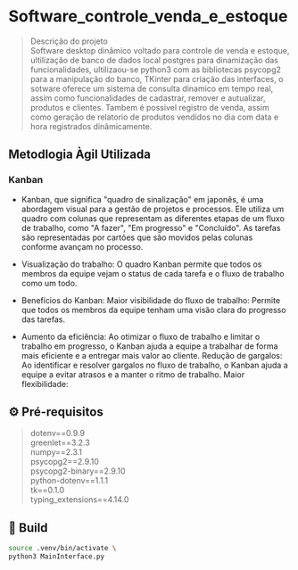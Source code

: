 # Software_controle_venda_e_estoque

> Descrição do projeto\
> Software desktop dinâmico voltado para controle de venda e estoque, ultilização de banco de dados local postgres para
> dinamização das funcionalidades, ultilizaou-se python3 com as bibliotecas psycopg2 para a manipulação do banco, TKinter
> para criação das interfaces, o sotware oferece um sistema de consulta dinamico em tempo real, assim como funcionalidades de cadastrar, remover e autualizar, produtos e clientes. Tambem é possivel registro de venda, assim como geração de relatorio de produtos vendidos no dia com data e hora registrados dinâmicamente. 

## Metodlogia Àgil Utilizada  
### Kanban
- Kanban, que significa "quadro de sinalização" em japonês, é uma abordagem visual para a gestão de projetos e processos. Ele utiliza um quadro com colunas que representam as diferentes etapas de um fluxo de trabalho, como "A fazer", "Em progresso" e "Concluído". As tarefas são representadas por cartões que são movidos pelas colunas conforme avançam no processo. 

- Visualização do trabalho: O quadro Kanban permite que todos os membros da equipe vejam o status de cada tarefa e o fluxo de trabalho como um todo. 

- Benefícios do Kanban: Maior visibilidade do fluxo de trabalho:
Permite que todos os membros da equipe tenham uma visão clara do progresso das tarefas. 

- Aumento da eficiência:
Ao otimizar o fluxo de trabalho e limitar o trabalho em progresso, o Kanban ajuda a equipe a trabalhar de forma mais eficiente e a entregar mais valor ao cliente. 
Redução de gargalos:
Ao identificar e resolver gargalos no fluxo de trabalho, o Kanban ajuda a equipe a evitar atrasos e a manter o ritmo de trabalho. 
Maior flexibilidade:

## ⚙️ Pré-requisitos 
> dotenv==0.9.9 \
greenlet==3.2.3 \
numpy==2.3.1 \
psycopg2==2.9.10 \
psycopg2-binary==2.9.10 \
python-dotenv==1.1.1 \
tk==0.1.0 \
typing_extensions==4.14.0
> 

## 🔧 Build  
```bash
source .venv/bin/activate \
python3 MainInterface.py
```
